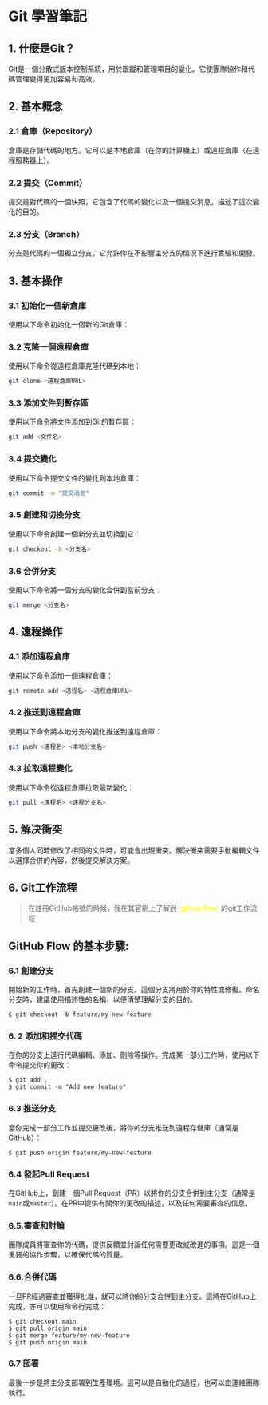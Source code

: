 # Git 學習筆記

## 1. 什麼是Git？

Git是一個分散式版本控制系統，用於跟蹤和管理項目的變化。它使團隊協作和代碼管理變得更加容易和高效。

## 2. 基本概念

### 2.1 倉庫（Repository）

倉庫是存儲代碼的地方。它可以是本地倉庫（在你的計算機上）或遠程倉庫（在遠程服務器上）。

### 2.2 提交（Commit）

提交是對代碼的一個快照，它包含了代碼的變化以及一個提交消息，描述了這次變化的目的。

### 2.3 分支（Branch）

分支是代碼的一個獨立分支，它允許你在不影響主分支的情況下進行實驗和開發。

## 3. 基本操作

### 3.1 初始化一個新倉庫

使用以下命令初始化一個新的Git倉庫：

### 3.2 克隆一個遠程倉庫

使用以下命令從遠程倉庫克隆代碼到本地：

```bash
git clone <遠程倉庫URL>
```

### 3.3 添加文件到暫存區

使用以下命令將文件添加到Git的暫存區：

```bash
git add <文件名>
```

### 3.4 提交變化

使用以下命令提交文件的變化到本地倉庫：

```bash
git commit -m "提交消息"
```

### 3.5 創建和切換分支

使用以下命令創建一個新分支並切換到它：

```bash
git checkout -b <分支名>
```

### 3.6 合併分支

使用以下命令將一個分支的變化合併到當前分支：

```bash
git merge <分支名>
```

## 4. 遠程操作

### 4.1 添加遠程倉庫

使用以下命令添加一個遠程倉庫：

```bash
git remote add <遠程名> <遠程倉庫URL>
```

### 4.2 推送到遠程倉庫

使用以下命令將本地分支的變化推送到遠程倉庫：

```bash
git push <遠程名> <本地分支名>
```

### 4.3 拉取遠程變化

使用以下命令從遠程倉庫拉取最新變化：

```bash
git pull <遠程名> <遠程分支名>
```

## 5. 解决衝突

當多個人同時修改了相同的文件時，可能會出現衝突。解決衝突需要手動編輯文件以選擇合併的內容，然後提交解決方案。

## 6. Git工作流程

> 在註冊GitHub帳號的時候，我在其官網上了解到 <font color=yellow>‘github flow’</font> 的git工作流程

## GitHub Flow 的基本步驟:

### 6.1 創建分支

開始新的工作時，首先創建一個新的分支。這個分支將用於你的特性或修復。命名分支時，建議使用描述性的名稱，以便清楚理解分支的目的。

```git
$ git checkout -b feature/my-new-feature
```



### 6. 2 添加和提交代碼

在你的分支上進行代碼編輯、添加、刪除等操作。完成某一部分工作時，使用以下命令提交你的更改：

```git
$ git add .
$ git commit -m "Add new feature"

```

### 6.3 推送分支

當你完成一部分工作並提交更改後，將你的分支推送到遠程存儲庫（通常是GitHub）：

```git
$ git push origin feature/my-new-feature
```

### 6.4 發起Pull Request

在GitHub上，創建一個Pull Request（PR）以將你的分支合併到主分支（通常是`main`或`master`）。在PR中提供有關你的更改的描述，以及任何需要審查的信息。

### 6.5.審查和討論

團隊成員將審查你的代碼，提供反饋並討論任何需要更改或改進的事項。這是一個重要的協作步驟，以確保代碼的質量。

### 6.6.合併代碼

一旦PR經過審查並獲得批准，就可以將你的分支合併到主分支。這將在GitHub上完成，亦可以使用命令行完成：

```git
$ git checkout main
$ git pull origin main
$ git merge feature/my-new-feature
$ git push origin main

```

### 6.7 部署

最後一步是將主分支部署到生產環境。這可以是自動化的過程，也可以由運維團隊執行。
